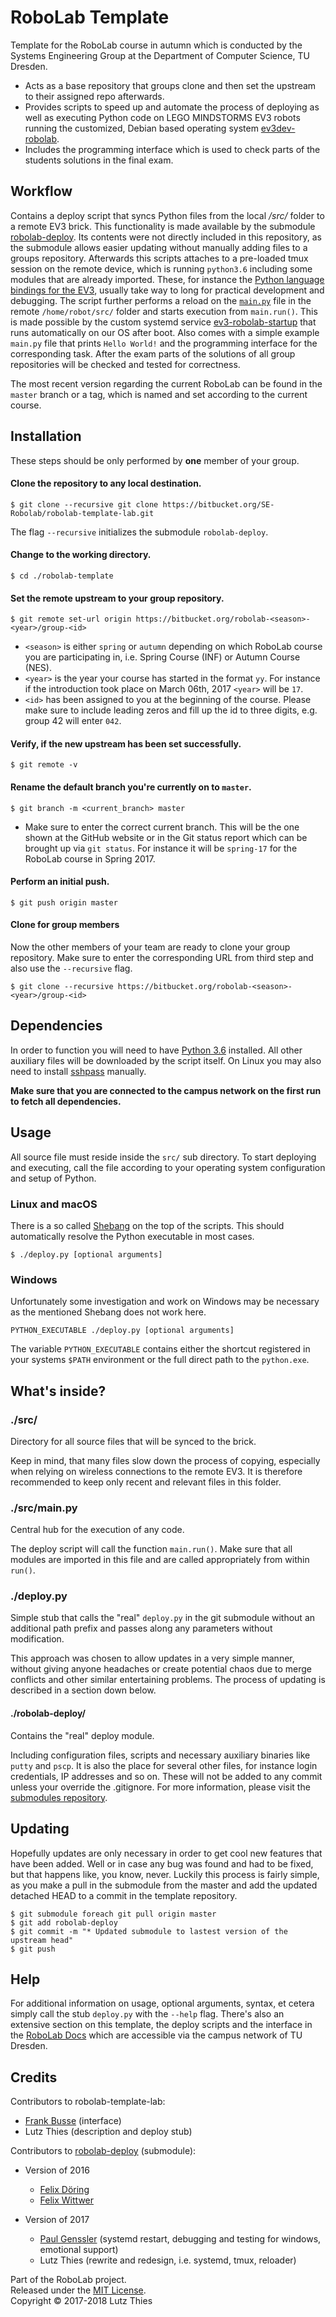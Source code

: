 # RoboLab Template

Template for the RoboLab course in autumn which is conducted by the Systems Engineering Group at the Department of Computer Science, TU Dresden.

* Acts as a base repository that groups clone and then set the upstream to their assigned repo afterwards.
* Provides scripts to speed up and automate the process of deploying as well as executing Python code on LEGO MINDSTORMS EV3 robots running the customized, Debian based operating system [ev3dev-robolab](https://github.com/7HAL32/ev3dev-robolab).
* Includes the programming interface which is used to check parts of the students solutions in the final exam.


## Workflow

Contains a deploy script that syncs Python files from the local _/src/_ folder to a remote EV3 brick.
This functionality is made available by the submodule [robolab-deploy](https://github.com/7HAL32/robolab-deploy).
Its contents were not directly included in this repository, as the submodule allows easier updating without manually adding files to a groups repository.
Afterwards this scripts attaches to a pre-loaded tmux session on the remote device, which is running `python3.6` including some modules that are already imported. These, for instance the [Python language bindings for the EV3](https://github.com/rhempel/ev3dev-lang-python), usually take way to long for practical development and debugging. The script further performs a reload on the [`main.py`](/src/main.py) file in the remote `/home/robot/src/` folder and starts execution from `main.run()`. This is made possible by the custom systemd service [ev3-robolab-startup](https://github.com/7HAL32/ev3-robolab-startup) that runs automatically on our OS after boot.
Also comes with a simple example `main.py` file that prints `Hello World!` and the programming interface for the corresponding task.
After the exam parts of the solutions of all group repositories will be checked and tested for correctness.

The most recent version regarding the current RoboLab can be found in the `master` branch or a tag, which is named and set according to the current course.


## Installation

These steps should be only performed by **one** member of your group.

#### Clone the repository to any local destination.

```
$ git clone --recursive git clone https://bitbucket.org/SE-Robolab/robolab-template-lab.git
```
The flag `--recursive` initializes the submodule `robolab-deploy`.

#### Change to the working directory.
```
$ cd ./robolab-template
```

#### Set the remote upstream to your group repository.
```
$ git remote set-url origin https://bitbucket.org/robolab-<season>-<year>/group-<id>
```
* `<season>` is either `spring` or `autumn` depending on which RoboLab course you are participating in, i.e. Spring Course (INF) or Autumn Course (NES).
* `<year>` is the year your course has started in the format `yy`. For instance if the introduction took place on March 06th, 2017 `<year>` will be `17`.
* `<id>` has been assigned to you at the beginning of the course. Please make sure to include leading zeros and fill up the id to three digits, e.g. group 42 will enter `042`.

#### Verify, if the new upstream has been set successfully.
```
$ git remote -v
```

#### Rename the default branch you're currently on to `master`.
```
$ git branch -m <current_branch> master
```
* Make sure to enter the correct current branch. This will be the one shown at the GitHub website or in the Git status report which can be brought up via `git status`. For instance it will be `spring-17` for the RoboLab course in Spring 2017.

#### Perform an initial push.
```
$ git push origin master
```

#### Clone for group members
Now the other members of your team are ready to clone your group repository.
Make sure to enter the corresponding URL from third step and also use the `--recursive` flag.
```
$ git clone --recursive https://bitbucket.org/robolab-<season>-<year>/group-<id>
```


## Dependencies

In order to function you will need to have [Python 3.6](https://www.python.org/downloads/) installed.
All other auxiliary files will be downloaded by the script itself.
On Linux you may also need to install [sshpass](https://gist.github.com/arunoda/7790979) manually.

**Make sure that you are connected to the campus network on the first run to fetch all dependencies.**


## Usage

All source file must reside inside the `src/` sub directory.
To start deploying and executing, call the file according to your operating system configuration and setup of Python.


### Linux and macOS

There is a so called [Shebang](https://en.wikipedia.org/wiki/Shebang_(Unix)) on the top of the scripts.
This should automatically resolve the Python executable in most cases.
```
$ ./deploy.py [optional arguments]
```

### Windows

Unfortunately some investigation and work on Windows may be necessary as the mentioned Shebang does not work here.
```
PYTHON_EXECUTABLE ./deploy.py [optional arguments]
```

The variable `PYTHON_EXECUTABLE` contains either the shortcut registered in your systems `$PATH` environment or the full direct path to the `python.exe`.


## What's inside?

### ./src/

Directory for all source files that will be synced to the brick.

Keep in mind, that many files slow down the process of copying, especially when relying on wireless connections to the remote EV3\. It is therefore recommended to keep only recent and relevant files in this folder.

### ./src/main.py

Central hub for the execution of any code.

The deploy script will call the function `main.run()`. Make sure that all modules are imported in this file and are called appropriately from within `run()`.

### ./deploy.py

Simple stub that calls the "real" `deploy.py` in the git submodule without an additional path prefix and passes along any parameters without modification.

This approach was chosen to allow updates in a very simple manner, without giving anyone headaches or create potential chaos due to merge conflicts and other similar entertaining problems. The process of updating is described in a section down below.

#### ./robolab-deploy/

Contains the "real" deploy module.

Including configuration files, scripts and necessary auxiliary binaries like `putty` and `pscp`. It is also the place for several other files, for instance login credentials, IP addresses and so on. These will not be added to any commit unless your override the .gitignore. For more information, please visit the [submodules repository](ttps://github.com/7HAL32/robolab-deploy).


## Updating

Hopefully updates are only necessary in order to get cool new features that have been added.
Well or in case any bug was found and had to be fixed, but that happens like, you know, never.
Luckily this process is fairly simple, as you make a pull in the submodule from the master and add the updated detached HEAD to a commit in the template repository.

```
$ git submodule foreach git pull origin master
$ git add robolab-deploy
$ git commit -m "* Updated submodule to lastest version of the upstream head"
$ git push
```


## Help

For additional information on usage, optional arguments, syntax, et cetera simply call the stub `deploy.py` with the `--help` flag.
There's also an extensive section on this template, the deploy scripts and the interface in the [RoboLab Docs](http://robolab.inf.tu-dresden.de) which are accessible via the campus network of TU Dresden.


## Credits

Contributors to robolab-template-lab:

- [Frank Busse](https://github.com/251) (interface)
- Lutz Thies (description and deploy stub)

Contributors to [robolab-deploy](ttps://github.com/7HAL32/robolab-deploy) (submodule):

- Version of 2016

  - [Felix Döring](https://github.com/h4llow3En)
  - [Felix Wittwer](https://github.com/Feliix42)

- Version of 2017

  - [Paul Genssler](https://github.com/krabo0om) (systemd restart, debugging and testing for windows, emotional support)
  - Lutz Thies (rewrite and redesign, i.e. systemd, tmux, reloader)

Part of the RoboLab project.<br>
Released under the [MIT License](/LICENSE).<br>
Copyright © 2017-2018 Lutz Thies